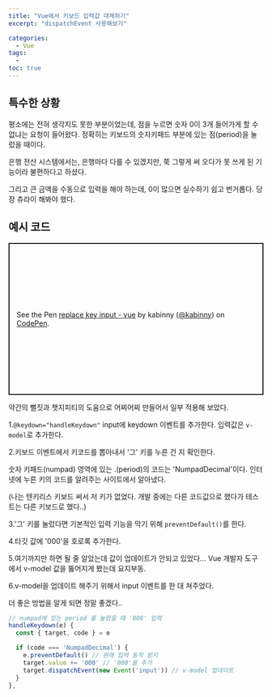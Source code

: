 ```yaml
---
title: "Vue에서 키보드 입력값 대체하기"
excerpt: "dispatchEvent 사용해보기"

categories:
  - Vue
tags:
  -
toc: true
---
```


## 특수한 상황

평소에는 전혀 생각지도 못한 부분이었는데, 점을 누르면 숫자 0이 3개 들어가게 할 수 없냐는 요청이 들어왔다. 정확히는 키보드의 숫자키패드 부분에 있는 점(period)을 눌렀을 때이다.

은행 전산 시스템에서는, 은행마다 다를 수 있겠지만, 쭉 그렇게 써 오다가 못 쓰게 된 기능이라 불편하다고 하셨다.

그리고 큰 금액을 수동으로 입력을 해야 하는데, 0이 많으면 실수하기 쉽고 번거롭다.
당장 츄라이 해봐야 했다.

## 예시 코드

<p class="codepen" data-height="300" data-theme-id="light" data-default-tab="js,result" data-slug-hash="poYaLBv" data-user="kabinny" style="height: 300px; box-sizing: border-box; display: flex; align-items: center; justify-content: center; border: 2px solid; margin: 1em 0; padding: 1em;">
  <span>See the Pen <a href="https://codepen.io/kabinny/pen/poYaLBv">
  replace key input - vue</a> by kabinny (<a href="https://codepen.io/kabinny">@kabinny</a>)
  on <a href="https://codepen.io">CodePen</a>.</span>
</p>
<script async src="https://cpwebassets.codepen.io/assets/embed/ei.js"></script>

약간의 뻘짓과 챗지피티의 도움으로 어찌어찌 만들어서 일부 적용해 보았다.

1.`@keydown="handleKeydown"` input에 keydown 이벤트를 추가한다. 입력값은 `v-model`로 추가한다.

2.키보드 이벤트에서 키코드를 뽑아내서 '그' 키를 누른 건 지 확인한다.

숫자 키패드(numpad) 영역에 있는 .(period)의 코드는 'NumpadDecimal'이다. 인터넷에 누른 키의 코드를 알려주는 사이트에서 알아냈다.

(나는 텐키리스 키보드 써서 저 키가 없었다. 개발 중에는 다른 코드값으로 했다가 테스트는 다른 키보드로 했다..)

3.'그' 키를 눌렀다면 기본적인 입력 기능을 막기 위해 `preventDefault()`를 한다.

4.타깃 값에 '000'을 호로록 추가한다.

5.여기까지만 하면 될 줄 알았는데 값이 업데이트가 안되고 있었다... Vue 개발자 도구에서 v-model 값을 뚫어지게 봤는데 요지부동.

6.v-model을 업데이트 해주기 위해서 input 이벤트를 한 대 쳐주었다.

더 좋은 방법을 알게 되면 정말 좋겠다..

```js
// numpad에 있는 period 를 눌렀을 떄 '000' 입력
handleKeydown(e) {
  const { target, code } = e

  if (code === 'NumpadDecimal') {
    e.preventDefault() // 원래 입력 동작 방지
    target.value += '000' // '000'을 추가
    target.dispatchEvent(new Event('input')) // v-model 업데이트
  }
},
```
